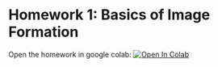 # Homework 1: Basics of Image Formation

Open the homework in google colab: [![Open In Colab](https://colab.research.google.com/assets/colab-badge.svg)](https://colab.research.google.com/github.com/IVRL/CS413-ComputationalPhotography/blob/main/Homework%201%20Basics%20Image%20Formation/Basics_Image_Formation.ipynb) 

